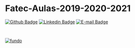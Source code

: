 # Fatec-Aulas-2019-2020-2021

[![Github Badge](https://img.shields.io/badge/-Github-000?style=flat-square&logo=Github&logoColor=white&link=https://github.com/joaoazevedoJS)](https://github.com/ElizabetePluGgui)
[![Linkedin Badge](https://img.shields.io/badge/-LinkedIn-blue?style=flat-square&logo=Linkedin&logoColor=white&link=https://www.linkedin.com/in/joaoazevedojs)](https://www.linkedin.com/in/elizabete-fabri-a0927819b/)
[![E-mail Badge](https://img.shields.io/badge/-E--mail-c14438?style=flat-square&logo=Gmail&logoColor=white&link=mailto:contato@joaoazevedojs.com.br)](mailto:pluggi.programmer@gmail.com)

<br>

[![fundo](./Atividade-03/fundo.png)](http://fatecjahu.edu.br/)
